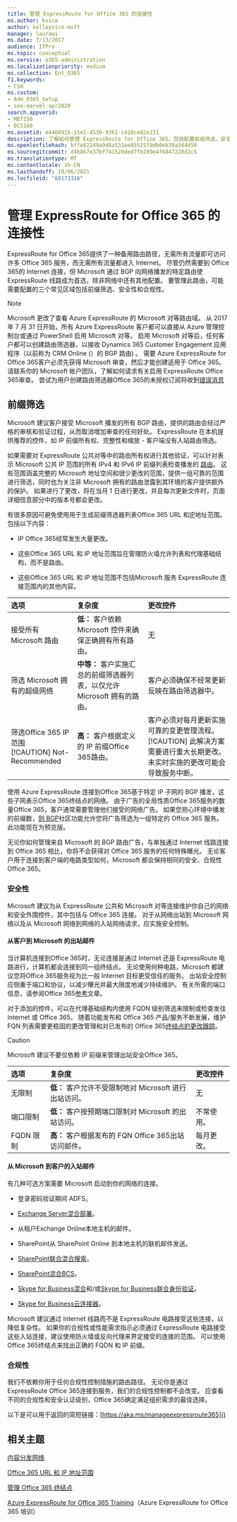 ```yaml
---
title: 管理 ExpressRoute for Office 365 的连接性
ms.author: kvice
author: kelleyvice-msft
manager: laurawi
ms.date: 7/13/2017
audience: ITPro
ms.topic: conceptual
ms.service: o365-administration
ms.localizationpriority: medium
ms.collection: Ent_O365
f1.keywords:
- CSH
ms.custom:
- Adm_O365_Setup
- seo-marvel-apr2020
search.appverid:
- MET150
- BCS160
ms.assetid: e4468915-15e1-4530-9361-cd18ce82e231
description: 了解如何管理 ExpressRoute for Office 365，包括配置前缀筛选、安全性和合规性等常见区域。
ms.openlocfilehash: bffe82249a9d8a531ee85525f9db0eb38a344d50
ms.sourcegitcommit: d4b867e37bf741528ded7fb289e4f6847228d2c5
ms.translationtype: MT
ms.contentlocale: zh-CN
ms.lasthandoff: 10/06/2021
ms.locfileid: "60173316"
---
```

# <a name="managing-expressroute-for-office-365-connectivity"></a>管理 ExpressRoute for Office 365 的连接性

ExpressRoute for Office 365提供了一种备用路由路径，无需所有流量即可访问许多 Office 365 服务，而无需所有流量都进入 Internet。 尽管仍然需要到 Office 365的 Internet 连接，但 Microsoft 通过 BGP 向网络播发的特定路由使 ExpressRoute 线路成为首选，除非网络中还有其他配置。 要管理此路由，可能需要配置的三个常见区域包括前缀筛选、安全性和合规性。
  
> [!NOTE]
> Microsoft 更改了查看 Azure ExpressRoute 的 Microsoft 对等路由域。 从 2017 年 7 月 31 日开始，所有 Azure ExpressRoute 客户都可以直接从 Azure 管理控制台或通过 PowerShell 启用 Microsoft 对等。 启用 Microsoft 对等后，任何客户都可以创建路由筛选器，以接收 Dynamics 365 Customer Engagement 应用程序（以前称为 CRM Online (）的 BGP 路由) 。 需要 Azure ExpressRoute for Office 365客户必须先获得 Microsoft 审查，然后才能创建适用于 Office 365。 请联系你的 Microsoft 帐户团队，了解如何请求有关启用 ExpressRoute Office 365审查。 尝试为用户创建路由筛选器Office 365的未授权订阅将收到[错误消息](https://support.microsoft.com/kb/3181709)
  
## <a name="prefix-filtering"></a>前缀筛选

Microsoft 建议客户接受 Microsoft 播发的所有 BGP 路由，提供的路由会经过严格的审核和验证过程，从而取消增加审查的任何好处。 ExpressRoute 在本机提供推荐的控件，如 IP 前缀所有权、完整性和缩放 - 客户端没有入站路由筛选。
  
如果需要对 ExpressRoute 公共对等中的路由所有权进行其他验证，可以针对表示 Microsoft 公共 IP 范围的所有 IPv4 和 IPv6 IP 前缀列表检查播发的 [路由](https://www.microsoft.com/download/details.aspx?id=53602)。 这些范围涵盖完整的 Microsoft 地址空间和很少更改的范围，提供一组可靠的范围进行筛选，同时也为关注非 Microsoft 拥有的路由泄露到其环境的客户提供额外的保护。 如果进行了更改，将在当月 1 日进行更改，并且每次更新文件时，页面详细信息部分中的版本号都会更改。
  
有很多原因可避免使用用于生成前缀筛选器列表Office 365 URL 和[IP](./urls-and-ip-address-ranges.md)地址范围。 包括以下内容：
  
- IP Office 365经常发生大量更改。

- 这些Office 365 URL 和 IP 地址范围旨在管理防火墙允许列表和代理基础结构，而不是路由。

- 这些Office 365 URL 和 IP 地址范围不包括Microsoft 服务 ExpressRoute 连接范围内的其他内容。

|**选项**|**复杂度**|**更改控件**|
|:-----|:-----|:-----|
|接受所有 Microsoft 路由  <br/> |**低：** 客户依赖 Microsoft 控件来确保正确拥有所有路由。  <br/> |无  <br/> |
|筛选 Microsoft 拥有的超级网络  <br/> |**中等：** 客户实施汇总的前缀筛选器列表，以仅允许 Microsoft 拥有的路由。  <br/> |客户必须确保不经常更新反映在路由筛选器中。  <br/> |
|筛选Office 365 IP 范围  <br/> [!CAUTION] Not-Recommended |**高：** 客户根据定义的 IP 前缀Office 365路由。  <br/> |客户必须对每月更新实施可靠的变更管理流程。  <br/> [!CAUTION] 此解决方案需要进行重大长期更改。 未实时实施的更改可能会导致服务中断。   |

使用 Azure ExpressRoute 连接到Office 365基于特定 IP 子网的 BGP 播发，这些子网表示Office 365终结点的网络。 由于广告的全局性质Office 365服务的数量Office 365，客户通常需要管理他们接受的网络广告。 如果您担心环境中播发的前缀数，[则 BGP](https://support.office.com/article/Using-BGP-communities-in-ExpressRoute-for-Office-365-scenarios-preview-9ac4d7d4-d9f8-40a8-8c78-2a6d7fe96099)社区功能允许您将广告筛选为一组特定的 Office 365 服务。 此功能现在为预览版。
  
无论你如何管理来自 Microsoft 的 BGP 路由广告，与单独通过 Internet 线路连接到 Office 365 相比，你将不会获得对 Office 365 服务的任何特殊曝光。 无论客户用于连接到客户端的电路类型如何，Microsoft 都会保持相同的安全、合规性Office 365。
  
### <a name="security"></a>安全性

Microsoft 建议为从 ExpressRoute 公共和 Microsoft 对等连接维护你自己的网络和安全外围控件，其中包括与 Office 365 连接。 对于从网络出站到 Microsoft 网络以及从 Microsoft 网络到网络的入站网络请求，应实施安全控制。
  
#### <a name="outbound-from-customer-to-microsoft"></a>从客户到 Microsoft 的出站邮件
  
当计算机连接到Office 365时，无论连接是通过 Internet 还是 ExpressRoute 电路进行，计算机都会连接到同一组终结点。 无论使用何种电路，Microsoft 都建议您将Office 365服务视为比一般 Internet 目标更受信任的服务。 出站安全控制应侧重于端口和协议，以减少曝光并最大限度地减少持续维护。 有关所需的端口信息，请参阅Office 365[参考](./urls-and-ip-address-ranges.md)文章。
  
对于添加的控件，可以在代理基础结构内使用 FQDN 级别筛选来限制或检查发往 Internet 或 Office 365。 随着功能发布和 Office 365 产品/服务不断发展，维护 FQN 列表需要更稳固的更改管理和对已发布的 Office 365[终结点的更改跟踪](./urls-and-ip-address-ranges.md)。
  
> [!CAUTION]
> Microsoft 建议不要仅依赖 IP 前缀来管理出站安全Office 365。

|**选项**|**复杂度**|**更改控件**|
|:-----|:-----|:-----|
|无限制  <br/> |**低：** 客户允许不受限制地对 Microsoft 进行出站访问。  <br/> |无  <br/> |
|端口限制  <br/> |**低：** 客户按预期端口限制对 Microsoft 的出站访问。  <br/> |不常使用。  <br/> |
|FQDN 限制  <br/> |**高：** 客户根据发布的 FQN Office 365出站访问邮件。  <br/> |每月更改。  <br/> |

#### <a name="inbound-from-microsoft-to-customer"></a>从 Microsoft 到客户的入站邮件
  
有几种可选方案需要 Microsoft 启动到你的网络的连接。
  
- 登录密码验证期间 ADFS。

- [Exchange Server混合部署](/exchange/exchange-hybrid)。

- 从租户Exchange Online本地主机的邮件。

- SharePoint从 SharePoint Online 到本地主机的联机邮件发送。

- [SharePoint联合混合搜索](/SharePoint/hybrid/display-hybrid-federated-search-results-in-sharepoint-online)。

- [SharePoint混合BCS](/SharePoint/hybrid/deploy-a-business-connectivity-services-hybrid-solution)。

- [Skype for Business混合](/skypeforbusiness/hybrid/plan-hybrid-connectivity?bc=%2fSkypeForBusiness%2fbreadcrumb%2ftoc.json&toc=%2fSkypeForBusiness%2ftoc.json)和/或[Skype for Business联合身份验证](/office365/servicedescriptions/skype-for-business-online-service-description/skype-for-business-online-features)。

- [Skype for Business云连接器](/skypeforbusiness/skype-for-business-hybrid-solutions/plan-your-phone-system-cloud-pbx-solution/plan-skype-for-business-cloud-connector-edition)。

Microsoft 建议通过 Internet 线路而不是 ExpressRoute 电路接受这些连接，以降低复杂性。 如果你的合规性或性能需求指示必须通过 ExpressRoute 电路接受这些入站连接，建议使用防火墙或反向代理来界定接受的连接的范围。 可以使用 Office 365[](./urls-and-ip-address-ranges.md)终结点来找出正确的 FQDN 和 IP 前缀。
  
### <a name="compliance"></a>合规性

我们不依赖你用于任何合规性控制措施的路由路径。 无论你是通过 ExpressRoute Office 365连接到服务，我们的合规性控制都不会改变。 应查看不同的合规性和安全认证级别，Office 365确定满足组织需求的最佳选择。
  
以下是可以用于返回的简短链接：[https://aka.ms/manageexpressroute365]()
  
## <a name="related-topics"></a>相关主题

[内容分发网络](content-delivery-networks.md)
  
[Office 365 URL 和 IP 地址范围](https://support.office.com/article/8548a211-3fe7-47cb-abb1-355ea5aa88a2)
  
[管理 Office 365 终结点](https://support.office.com/article/99cab9d4-ef59-4207-9f2b-3728eb46bf9a)
  
[Azure ExpressRoute for Office 365 Training](https://channel9.msdn.com/series/aer)（Azure ExpressRoute for Office 365 培训）